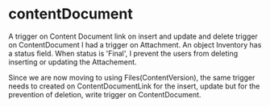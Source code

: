 # contentDocument
A trigger on Content Document link on insert and update and delete trigger on ContentDocument
I had a trigger on Attachment. An object Inventory has a status field. When status is 'Final', I prevent the users from deleting
inserting or updating the Attachement.

Since we are now moving to using Files(ContentVersion), the same trigger needs to created on ContentDocumentLink for the 
insert, update but for the prevention of deletion, write trigger on ContentDocument.
